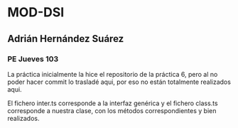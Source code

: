 # MOD-DSI
## Adrián Hernández Suárez
### PE Jueves 103

La práctica inicialmente la hice el repositorio de la práctica 6, pero al no poder hacer commit lo trasladé aqui, por eso no están totalmente realizados aqui.

El fichero inter.ts corresponde a la interfaz genérica y el fichero class.ts corresponde a nuestra clase, con los métodos correspondientes y bien realizados.